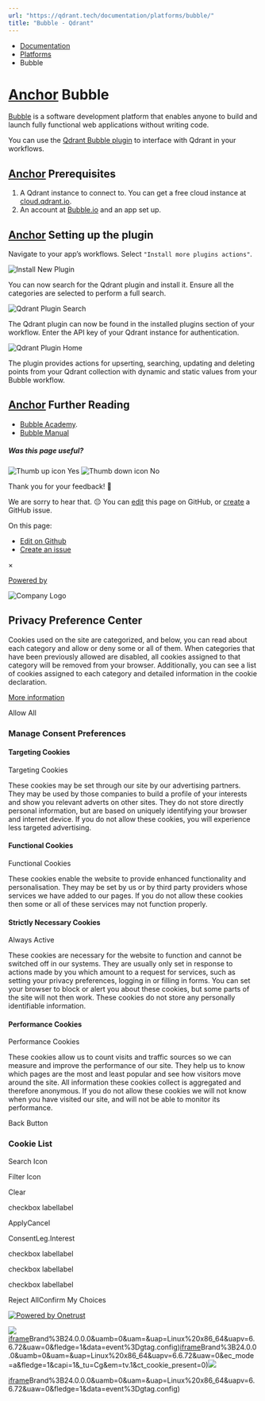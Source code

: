 ```yaml
---
url: "https://qdrant.tech/documentation/platforms/bubble/"
title: "Bubble - Qdrant"
---
```


- [Documentation](https://qdrant.tech/documentation/)
- [Platforms](https://qdrant.tech/documentation/platforms/)
- Bubble

# [Anchor](https://qdrant.tech/documentation/platforms/bubble/\#bubble) Bubble

[Bubble](https://bubble.io/) is a software development platform that enables anyone to build and launch fully functional web applications without writing code.

You can use the [Qdrant Bubble plugin](https://bubble.io/plugin/qdrant-1716804374179x344999530386685950) to interface with Qdrant in your workflows.

## [Anchor](https://qdrant.tech/documentation/platforms/bubble/\#prerequisites) Prerequisites

1. A Qdrant instance to connect to. You can get a free cloud instance at [cloud.qdrant.io](https://cloud.qdrant.io/?ajs_anonymous_id=e5eae2a6-7825-412f-810b-b63136f09d0e).
2. An account at [Bubble.io](https://bubble.io/) and an app set up.

## [Anchor](https://qdrant.tech/documentation/platforms/bubble/\#setting-up-the-plugin) Setting up the plugin

Navigate to your app’s workflows. Select `"Install more plugins actions"`.

![Install New Plugin](https://qdrant.tech/documentation/frameworks/bubble/install-bubble-plugin.png)

You can now search for the Qdrant plugin and install it. Ensure all the categories are selected to perform a full search.

![Qdrant Plugin Search](https://qdrant.tech/documentation/frameworks/bubble/qdrant-plugin-search.png)

The Qdrant plugin can now be found in the installed plugins section of your workflow. Enter the API key of your Qdrant instance for authentication.

![Qdrant Plugin Home](https://qdrant.tech/documentation/frameworks/bubble/qdrant-plugin-home.png)

The plugin provides actions for upserting, searching, updating and deleting points from your Qdrant collection with dynamic and static values from your Bubble workflow.

## [Anchor](https://qdrant.tech/documentation/platforms/bubble/\#further-reading) Further Reading

- [Bubble Academy](https://bubble.io/academy).
- [Bubble Manual](https://manual.bubble.io/)

##### Was this page useful?

![Thumb up icon](https://qdrant.tech/icons/outline/thumb-up.svg)
Yes
![Thumb down icon](https://qdrant.tech/icons/outline/thumb-down.svg)
No

Thank you for your feedback! 🙏

We are sorry to hear that. 😔 You can [edit](https://qdrant.tech/github.com/qdrant/landing_page/tree/master/qdrant-landing/content/documentation/platforms/bubble.md) this page on GitHub, or [create](https://github.com/qdrant/landing_page/issues/new/choose) a GitHub issue.

On this page:

- [Edit on Github](https://github.com/qdrant/landing_page/tree/master/qdrant-landing/content/documentation/platforms/bubble.md)
- [Create an issue](https://github.com/qdrant/landing_page/issues/new/choose)

×

[Powered by](https://qdrant.tech/)

![Company Logo](https://cdn.cookielaw.org/logos/static/ot_company_logo.png)

## Privacy Preference Center

Cookies used on the site are categorized, and below, you can read about each category and allow or deny some or all of them. When categories that have been previously allowed are disabled, all cookies assigned to that category will be removed from your browser.
Additionally, you can see a list of cookies assigned to each category and detailed information in the cookie declaration.


[More information](https://qdrant.tech/legal/privacy-policy/#cookies-and-web-beacons)

Allow All

### Manage Consent Preferences

#### Targeting Cookies

Targeting Cookies

These cookies may be set through our site by our advertising partners. They may be used by those companies to build a profile of your interests and show you relevant adverts on other sites. They do not store directly personal information, but are based on uniquely identifying your browser and internet device. If you do not allow these cookies, you will experience less targeted advertising.

#### Functional Cookies

Functional Cookies

These cookies enable the website to provide enhanced functionality and personalisation. They may be set by us or by third party providers whose services we have added to our pages. If you do not allow these cookies then some or all of these services may not function properly.

#### Strictly Necessary Cookies

Always Active

These cookies are necessary for the website to function and cannot be switched off in our systems. They are usually only set in response to actions made by you which amount to a request for services, such as setting your privacy preferences, logging in or filling in forms. You can set your browser to block or alert you about these cookies, but some parts of the site will not then work. These cookies do not store any personally identifiable information.

#### Performance Cookies

Performance Cookies

These cookies allow us to count visits and traffic sources so we can measure and improve the performance of our site. They help us to know which pages are the most and least popular and see how visitors move around the site. All information these cookies collect is aggregated and therefore anonymous. If you do not allow these cookies we will not know when you have visited our site, and will not be able to monitor its performance.

Back Button

### Cookie List

Search Icon

Filter Icon

Clear

checkbox labellabel

ApplyCancel

ConsentLeg.Interest

checkbox labellabel

checkbox labellabel

checkbox labellabel

Reject AllConfirm My Choices

[![Powered by Onetrust](https://cdn.cookielaw.org/logos/static/powered_by_logo.svg)](https://www.onetrust.com/products/cookie-consent/)

![](https://t.co/1/i/adsct?bci=4&dv=America%2FAdak%26en-US%2Cen%26Google%20Inc.%26Linux%20x86_64%26255%261280%261024%264%2624%261280%261024%260%26na&eci=3&event=%7B%7D&event_id=d2f8a56b-111b-4950-b19c-a42709cacdbb&integration=advertiser&p_id=Twitter&p_user_id=0&pl_id=f4f0effb-5979-4c1b-a6c0-32e3e2a84321&tw_document_href=https%3A%2F%2Fqdrant.tech%2Fdocumentation%2Fplatforms%2Fbubble%2F&tw_iframe_status=0&txn_id=o81g6&type=javascript&version=2.3.33)[iframe](https://td.doubleclick.net/td/rul/10862264272?random=1748574384549&cv=11&fst=1748574384549&fmt=3&bg=ffffff&guid=ON&async=1&gtm=45be55s2v9117590405z8898302740za200zb898302740&gcd=13l3l3l3l1l1&dma=0&tag_exp=101509157~103116026~103130498~103130500~103200004~103233427~103252644~103252646~103351866~103351868~104481633~104481635~104559073~104559075&ptag_exp=101509157~103116026~103130498~103130500~103200004~103233427~103252644~103252646~103351866~103351868~104481633~104481635~104559073~104559075~104612245~104612247&u_w=1280&u_h=1024&url=https%3A%2F%2Fqdrant.tech%2Fdocumentation%2Fplatforms%2Fbubble%2F&_ng=1&hn=www.googleadservices.com&frm=0&tiba=Bubble%20-%20Qdrant&npa=0&pscdl=noapi&auid=734358088.1748574384&uaa=x86&uab=64&uafvl=Google%2520Chrome%3B137.0.7151.55%7CChromium%3B137.0.7151.55%7CNot%252FA)Brand%3B24.0.0.0&uamb=0&uam=&uap=Linux%20x86_64&uapv=6.6.72&uaw=0&fledge=1&data=event%3Dgtag.config)[iframe](https://td.doubleclick.net/td/rul/10862264272?random=1748574384502&cv=11&fst=1748574384502&fmt=3&bg=ffffff&guid=ON&async=1&gcl_ctr=1&gtm=45be55s2v9117590405z8898302740za200zb898302740&gcd=13l3l3l3l1l1&dma=0&tag_exp=101509157~103116026~103130498~103130500~103200004~103233427~103252644~103252646~103351866~103351868~104481633~104481635~104559073~104559075&ptag_exp=101509157~103116026~103130498~103130500~103200004~103233427~103252644~103252646~103351866~103351868~104481633~104481635~104559073~104559075~104612245~104612247&u_w=1280&u_h=1024&url=https%3A%2F%2Fqdrant.tech%2Fdocumentation%2Fplatforms%2Fbubble%2F&_ng=1&label=_FJrCMev-7EDEND_w7so&hn=www.googleadservices.com&frm=0&tiba=Bubble%20-%20Qdrant&value=0&bttype=purchase&npa=0&pscdl=noapi&auid=734358088.1748574384&uaa=x86&uab=64&uafvl=Google%2520Chrome%3B137.0.7151.55%7CChromium%3B137.0.7151.55%7CNot%252FA)Brand%3B24.0.0.0&uamb=0&uam=&uap=Linux%20x86_64&uapv=6.6.72&uaw=0&ec_mode=a&fledge=1&capi=1&_tu=Cg&em=tv.1&ct_cookie_present=0)![](https://analytics.twitter.com/1/i/adsct?bci=4&dv=America%2FAdak%26en-US%2Cen%26Google%20Inc.%26Linux%20x86_64%26255%261280%261024%264%2624%261280%261024%260%26na&eci=3&event=%7B%7D&event_id=d2f8a56b-111b-4950-b19c-a42709cacdbb&integration=advertiser&p_id=Twitter&p_user_id=0&pl_id=f4f0effb-5979-4c1b-a6c0-32e3e2a84321&tw_document_href=https%3A%2F%2Fqdrant.tech%2Fdocumentation%2Fplatforms%2Fbubble%2F&tw_iframe_status=0&txn_id=o81g6&type=javascript&version=2.3.33)

[iframe](https://td.doubleclick.net/td/rul/10862264272?random=1748574385256&cv=11&fst=1748574385256&fmt=3&bg=ffffff&guid=ON&async=1&gtm=45be55s2v9117590405za200zb898302740&gcd=13l3l3l3l1l1&dma=0&tag_exp=101509157~103116026~103130498~103130500~103200004~103233427~103252644~103252646~103351866~103351868~104481633~104481635~104559073~104559075&ptag_exp=101509157~103116026~103130498~103130500~103200004~103233427~103252644~103252646~103351866~103351868~104481633~104481635~104559073~104559075~104612245~104612247&u_w=1280&u_h=1024&url=https%3A%2F%2Fqdrant.tech%2Fdocumentation%2Fplatforms%2Fbubble%2F&_ng=1&hn=www.googleadservices.com&frm=0&tiba=Bubble%20-%20Qdrant&did=dZTQ1Zm&gdid=dZTQ1Zm&npa=0&pscdl=noapi&auid=734358088.1748574384&uaa=x86&uab=64&uafvl=Google%2520Chrome%3B137.0.7151.55%7CChromium%3B137.0.7151.55%7CNot%252FA)Brand%3B24.0.0.0&uamb=0&uam=&uap=Linux%20x86_64&uapv=6.6.72&uaw=0&fledge=1&data=event%3Dgtag.config)